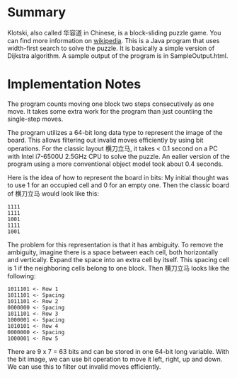 ﻿# Summary

   Klotski, also called 华容道 in Chinese, is a block-sliding puzzle game.  You can find more information on [wikipedia](https://en.wikipedia.org/wiki/Klotski).  This is a Java program that uses width-first search to solve the puzzle.  It is basically a simple version of Dijkstra algorithm. A sample output of the program is in SampleOutput.html.

# Implementation Notes

The program counts moving one block two steps consecutively as one move.  It takes some extra work for the program than just countiing the single-step moves.  

The program utilizes a 64-bit long data type to represent the image of the board.  This allows filtering out invalid moves efficiently by using bit operations.  For the classic layout 横刀立马, it takes < 0.1 second on a PC with Intel i7-6500U 2.5GHz CPU to solve the puzzle.  An ealier version of the program using a more conventional object model took about 0.4 seconds.

Here is the idea of how to represent the board in bits: My initial thought was to use 1 for an occupied cell and 0 for an empty one.  Then the classic board of 横刀立马 would look like this:
 
    1111
    1111
    1001 
    1111 
    1001
 
The problem for this representation is that it has ambiguity. To remove the ambiguity, imagine there is a space between each cell, both horizontally and vertically. Expand the space into an extra cell by itself. This spacing cell is 1 if the neighboring cells belong to one block. Then 横刀立马 looks like the following:
 
    1011101 <- Row 1
    1011101 <- Spacing
    1011101 <- Row 2
    0000000 <- Spacing
    1011101 <- Row 3
    1000001 <- Spacing
    1010101 <- Row 4
    0000000 <- Spacing
    1000001 <- Row 5
 
There are 9 x 7 = 63 bits and can be stored in one 64-bit long variable. With the bit image, we can use bit operation to move it left, right, up and down. We can use this to filter out invalid moves efficiently.



